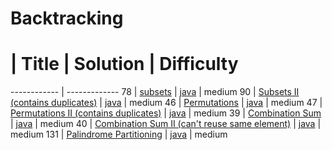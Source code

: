# Backtracking

# | Title | Solution | Difficulty

------------ | -------------
78 | [subsets](https://leetcode.com/problems/subsets/) | [java](/solution_java/078_Subsets.java) | medium
90 | [Subsets II (contains duplicates)](https://leetcode.com/problems/subsets-ii/) | [java](/solution_java/090_Subsets_II.java) | medium
46 | [Permutations](https://leetcode.com/problems/permutations/) | [java](/solution_java/046_Permutations.java) | medium
47 | [Permutations II (contains duplicates)](https://leetcode.com/problems/permutations-ii/) | [java](/solution_java/047_Permutations_II.java) | medium
39 | [Combination Sum](https://leetcode.com/problems/combination-sum/) | [java](/solution_java/039_Combination_Sum.java) | medium
40 | [Combination Sum II (can't reuse same element)](https://leetcode.com/problems/combination-sum-ii/) | [java](/solution_java/040_Combination_Sum_II.java) | medium
131 | [Palindrome Partitioning](https://leetcode.com/problems/palindrome-partitioning/) | [java](/solution_java/131_Palindrome_Partitioning.java) | medium
